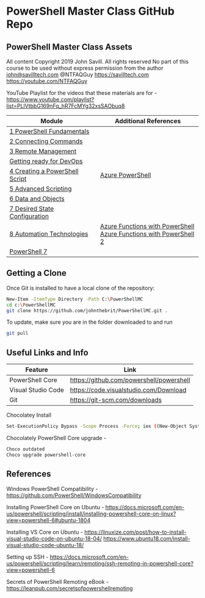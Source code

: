 # PowerShell Master Class GitHub Repo
## PowerShell Master Class Assets

All content Copyright 2019 John Savill. All rights reserved
No part of this course to be used without express permission from the author
john@savilltech.com
@NTFAQGuy
https://savilltech.com
https://youtube.com/NTFAQGuy

YouTube Playlist for the videos that these materials are for - https://www.youtube.com/playlist?list=PLlVtbbG169nFq_hR7FcMYg32xsSAObuq8

| Module | Additional References |
|--|--|
| [1 PowerShell Fundamentals](https://youtu.be/sQm4zRvvX58) | |
| [2 Connecting Commands](https://youtu.be/K_LsLq5yGgk) | |
| [3 Remote Management](https://youtu.be/PMRkM9jlMMw) | |
| [Getting ready for DevOps](https://youtu.be/yavDKHV-OOI) | |
| [4 Creating a PowerShell Script](https://youtu.be/sQm4zRvvX58) |[Azure PowerShell](https://youtu.be/RQMdJ-9-lxY) |
| [5 Advanced Scripting](https://youtu.be/BVU7MxlyMmA) | |
| [6 Data and Objects](https://youtu.be/Bmsa6F69afA) | |
| [7 Desired State Configuration](https://youtu.be/D-jmIk4xaWw) | |
| [8 Automation Technologies](https://youtu.be/n2dlNA3Z-mc) | [Azure Functions with PowerShell](https://youtu.be/fIycfLlgph0) <br> [Azure Functions with PowerShell 2](https://youtu.be/0e2WlHCulZE)|
| [PowerShell 7](https://youtu.be/K9EUntTP7jM) | |

## Getting a Clone
Once Git is installed to have a local clone of the repository:

```sh
New-Item -ItemType Directory -Path C:\PowerShellMC
cd c:\PowerShellMC
git clone https://github.com/johnthebrit/PowerShellMC.git .
```

To update, make sure you are in the folder downloaded to and run

```sh
git pull
```

## Useful Links and Info

| Feature             | Link                                      |
|---------------------|-------------------------------------------|
| PowerShell Core     | https://github.com/powershell/powershell  |
| Visual Studio Code  | https://code.visualstudio.com/Download    |
| Git                 | https://git-scm.com/downloads             |

Chocolatey Install

```sh
Set-ExecutionPolicy Bypass -Scope Process -Force; iex ((New-Object System.Net.WebClient).DownloadString('https://chocolatey.org/install.ps1'))
```

Chocolately PowerShell Core upgrade -

```sh
Choco outdated
Choco upgrade powershell-core
```

## References

Windows PowerShell Compatibility - https://github.com/PowerShell/WindowsCompatibility

Installing PowerShell Core on Ubuntu - https://docs.microsoft.com/en-us/powershell/scripting/install/installing-powershell-core-on-linux?view=powershell-6#ubuntu-1804

Installing VS Core on Ubuntu - https://linuxize.com/post/how-to-install-visual-studio-code-on-ubuntu-18-04/
https://www.ubuntu18.com/install-visual-studio-code-ubuntu-18/

Setting up SSH - https://docs.microsoft.com/en-us/powershell/scripting/learn/remoting/ssh-remoting-in-powershell-core?view=powershell-6

Secrets of PowerShell Remoting eBook - https://leanpub.com/secretsofpowershellremoting
